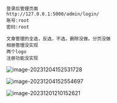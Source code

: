 ```
登录后管理页面
http://127.0.0.1:5000/admin/login/
账号:root
密码:root
```

```
文章管理的全选，反选，不选，删除没做。分页没做
相册管理没实现
两个logo
注册功能没实现
```

![image-20231204152531728](C:\Users\织世\AppData\Roaming\Typora\typora-user-images\image-20231204152531728.png)

![image-20231204152554697](C:\Users\织世\AppData\Roaming\Typora\typora-user-images\image-20231204152554697.png)

<img alt="image-20231201210152621" src="C:\Users\织世\AppData\Roaming\Typora\typora-user-images\image-20231201210152621.png"/>

```

```

